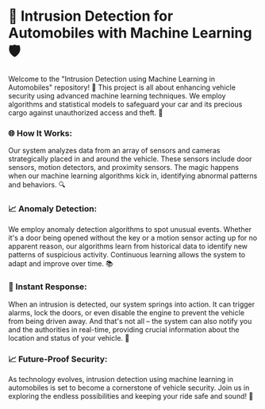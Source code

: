 # 🚗 Intrusion Detection for Automobiles with Machine Learning 🛡️

Welcome to the "Intrusion Detection using Machine Learning in Automobiles" repository! 🌟 This project is all about enhancing vehicle security using advanced machine learning techniques. We employ algorithms and statistical models to safeguard your car and its precious cargo against unauthorized access and theft. 🤖

### 🌐 How It Works:
Our system analyzes data from an array of sensors and cameras strategically placed in and around the vehicle. These sensors include door sensors, motion detectors, and proximity sensors. The magic happens when our machine learning algorithms kick in, identifying abnormal patterns and behaviors. 🔍

### 📈 Anomaly Detection:
We employ anomaly detection algorithms to spot unusual events. Whether it's a door being opened without the key or a motion sensor acting up for no apparent reason, our algorithms learn from historical data to identify new patterns of suspicious activity. Continuous learning allows the system to adapt and improve over time. 📚

### 🚨 Instant Response:
When an intrusion is detected, our system springs into action. It can trigger alarms, lock the doors, or even disable the engine to prevent the vehicle from being driven away. And that's not all – the system can also notify you and the authorities in real-time, providing crucial information about the location and status of your vehicle. 🚓

### 📈 Future-Proof Security:
As technology evolves, intrusion detection using machine learning in automobiles is set to become a cornerstone of vehicle security. Join us in exploring the endless possibilities and keeping your ride safe and sound! 🚀
